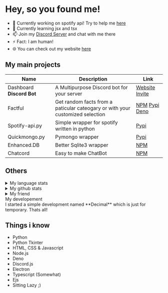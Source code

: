 # Hey, so you found me!

- 🔭 Currently working on spotify api! Try to help me [here](https://github.com/spotify-api/spotify-api.py)
- 🌱 Currently learning jsx and tsx
- 📫 Join my [Discord Server](https://discord.gg/FrduEZd) and chat with me there
- ⚡ Fact: I am human!
- 🌐 You can check out my website [here](https://decimaldev.xyz)

## My main projects
| Name | Description | Link |
|------|------|-----------|
| Dashboard **Discord Bot** | A Multipurpose Discord bot for your server | [Website](https://dashboat.repl.co/) [Invite](https://discord.com/oauth2/authorize?client_id=736101542243074108&scope=bot&permissions=8) |
| Factful | Get random facts from a paticular cateogary or with your customized selection | [NPM](https://www.npmjs.com/package/factful.js) [Pypi](https://pypi.org/project/factful.py/) [Deno](https://deno.land/x/factful) |
| Spotify-api.py | Simple wrapper for spotify written in python | [Pypi](https://pypi.org/project/spotify-api.py/) |
| Quickmongo.py | Pymongo wrapper | [Pypi](https://github.com/Scientific-Guy/quickmongo.py) |
| Enhanced.DB | Better Sqlite3 wrapper | [NPM](https://www.npmjs.com/package/enhanced.db) |
| Chatcord | Easy to make ChatBot | [NPM](https://www.npmjs.com/package/chatcord) |

## Others

<details>
  <summary>My language stats</summary>
  
  ![My GitHub Lang Stats](https://github-readme-stats.vercel.app/api/top-langs/?username=scientific-guy&theme=tokyonight&layout=compact)
</details>

<details>
  <summary>My github stats</summary>
  
  ![My GitHub Stats](https://github-readme-stats.vercel.app/api?username=scientific-guy&count_private=true&show_icons=true&theme=tokyonight)
</details>

<details>
  <summary>My friend</summary>
  - [@shadeoxide](https://github.com/shadeoxide)
  - [@abh80](https://github.com/abh80)
</details>

<detials>
  <summary>My developement</summary>
  I started a simple development named **Decimal** which is just for temporary. Thats all!
</details>

## Things i know

- Python
- Python Tkinter
- HTML, CSS & Javascript
- Node.js
- Deno
- Discord.js
- Electron
- Typescript (Somewhat)
- Ejs
- Sitting Lazy ;)
